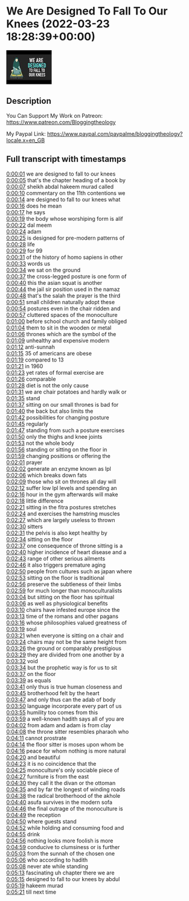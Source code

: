 # We Are Designed To Fall To Our Knees (2022-03-23 18:28:39+00:00)

![alt We Are Designed To Fall To Our Knees](rXWB2lyhYAU.jpg "We Are Designed To Fall To Our Knees")

## Description

You Can Support My Work on Patreon:
https://www.patreon.com/Bloggingtheology

My Paypal Link: 
https://www.paypal.com/paypalme/bloggingtheology?locale.x=en_GB



## Full transcript with timestamps

[0:00:01](https://youtu.be/rXWB2lyhYAU?t=1) we are designed to fall to our knees  
[0:00:05](https://youtu.be/rXWB2lyhYAU?t=5) that's the chapter heading of a book by  
[0:00:07](https://youtu.be/rXWB2lyhYAU?t=7) sheikh abdal hakeem murad called  
[0:00:10](https://youtu.be/rXWB2lyhYAU?t=10) commentary on the 11th contentions we  
[0:00:14](https://youtu.be/rXWB2lyhYAU?t=14) are designed to fall to our knees what  
[0:00:16](https://youtu.be/rXWB2lyhYAU?t=16) does he mean  
[0:00:17](https://youtu.be/rXWB2lyhYAU?t=17) he says  
[0:00:19](https://youtu.be/rXWB2lyhYAU?t=19) the body whose worshiping form is alif  
[0:00:22](https://youtu.be/rXWB2lyhYAU?t=22) dal meem  
[0:00:24](https://youtu.be/rXWB2lyhYAU?t=24) adam  
[0:00:25](https://youtu.be/rXWB2lyhYAU?t=25) is designed for pre-modern patterns of  
[0:00:28](https://youtu.be/rXWB2lyhYAU?t=28) life  
[0:00:29](https://youtu.be/rXWB2lyhYAU?t=29) for 99  
[0:00:31](https://youtu.be/rXWB2lyhYAU?t=31) of the history of homo sapiens in other  
[0:00:33](https://youtu.be/rXWB2lyhYAU?t=33) words us  
[0:00:34](https://youtu.be/rXWB2lyhYAU?t=34) we sat on the ground  
[0:00:37](https://youtu.be/rXWB2lyhYAU?t=37) the cross-legged posture is one form of  
[0:00:40](https://youtu.be/rXWB2lyhYAU?t=40) this the asian squat is another  
[0:00:44](https://youtu.be/rXWB2lyhYAU?t=44) the jail sir position used in the namaz  
[0:00:48](https://youtu.be/rXWB2lyhYAU?t=48) that's the salah the prayer is the third  
[0:00:51](https://youtu.be/rXWB2lyhYAU?t=51) small children naturally adopt these  
[0:00:54](https://youtu.be/rXWB2lyhYAU?t=54) postures even in the chair ridden and  
[0:00:57](https://youtu.be/rXWB2lyhYAU?t=57) cluttered spaces of the monoculture  
[0:01:00](https://youtu.be/rXWB2lyhYAU?t=60) before school church and family obliged  
[0:01:04](https://youtu.be/rXWB2lyhYAU?t=64) them to sit in the wooden or metal  
[0:01:06](https://youtu.be/rXWB2lyhYAU?t=66) thrones which are the symbol of the  
[0:01:09](https://youtu.be/rXWB2lyhYAU?t=69) unhealthy and expensive modern  
[0:01:12](https://youtu.be/rXWB2lyhYAU?t=72) anti-sunnah  
[0:01:15](https://youtu.be/rXWB2lyhYAU?t=75) 35 of americans are obese  
[0:01:19](https://youtu.be/rXWB2lyhYAU?t=79) compared to 13  
[0:01:21](https://youtu.be/rXWB2lyhYAU?t=81) in 1960  
[0:01:23](https://youtu.be/rXWB2lyhYAU?t=83) yet rates of formal exercise are  
[0:01:26](https://youtu.be/rXWB2lyhYAU?t=86) comparable  
[0:01:28](https://youtu.be/rXWB2lyhYAU?t=88) diet is not the only cause  
[0:01:31](https://youtu.be/rXWB2lyhYAU?t=91) we are chair potatoes and hardly walk or  
[0:01:35](https://youtu.be/rXWB2lyhYAU?t=95) stand  
[0:01:37](https://youtu.be/rXWB2lyhYAU?t=97) sitting on our small thrones is bad for  
[0:01:40](https://youtu.be/rXWB2lyhYAU?t=100) the back but also limits the  
[0:01:42](https://youtu.be/rXWB2lyhYAU?t=102) possibilities for changing posture  
[0:01:45](https://youtu.be/rXWB2lyhYAU?t=105) regularly  
[0:01:47](https://youtu.be/rXWB2lyhYAU?t=107) standing from such a posture exercises  
[0:01:50](https://youtu.be/rXWB2lyhYAU?t=110) only the thighs and knee joints  
[0:01:53](https://youtu.be/rXWB2lyhYAU?t=113) not the whole body  
[0:01:56](https://youtu.be/rXWB2lyhYAU?t=116) standing or sitting on the floor in  
[0:01:59](https://youtu.be/rXWB2lyhYAU?t=119) changing positions or offering the  
[0:02:01](https://youtu.be/rXWB2lyhYAU?t=121) prayer  
[0:02:02](https://youtu.be/rXWB2lyhYAU?t=122) generate an enzyme known as lpl  
[0:02:06](https://youtu.be/rXWB2lyhYAU?t=126) which breaks down fats  
[0:02:09](https://youtu.be/rXWB2lyhYAU?t=129) those who sit on thrones all day will  
[0:02:12](https://youtu.be/rXWB2lyhYAU?t=132) suffer low lpl levels and spending an  
[0:02:16](https://youtu.be/rXWB2lyhYAU?t=136) hour in the gym afterwards will make  
[0:02:18](https://youtu.be/rXWB2lyhYAU?t=138) little difference  
[0:02:21](https://youtu.be/rXWB2lyhYAU?t=141) sitting in the fitra postures stretches  
[0:02:24](https://youtu.be/rXWB2lyhYAU?t=144) and exercises the hamstring muscles  
[0:02:27](https://youtu.be/rXWB2lyhYAU?t=147) which are largely useless to thrown  
[0:02:30](https://youtu.be/rXWB2lyhYAU?t=150) sitters  
[0:02:31](https://youtu.be/rXWB2lyhYAU?t=151) the pelvis is also kept healthy by  
[0:02:34](https://youtu.be/rXWB2lyhYAU?t=154) sitting on the floor  
[0:02:37](https://youtu.be/rXWB2lyhYAU?t=157) one consequence of throne sitting is a  
[0:02:40](https://youtu.be/rXWB2lyhYAU?t=160) higher incidence of heart disease and a  
[0:02:43](https://youtu.be/rXWB2lyhYAU?t=163) range of other serious ailments  
[0:02:46](https://youtu.be/rXWB2lyhYAU?t=166) it also triggers premature aging  
[0:02:50](https://youtu.be/rXWB2lyhYAU?t=170) people from cultures such as japan where  
[0:02:53](https://youtu.be/rXWB2lyhYAU?t=173) sitting on the floor is traditional  
[0:02:56](https://youtu.be/rXWB2lyhYAU?t=176) preserve the subtleness of their limbs  
[0:02:59](https://youtu.be/rXWB2lyhYAU?t=179) for much longer than monoculturalists  
[0:03:04](https://youtu.be/rXWB2lyhYAU?t=184) but sitting on the floor has spiritual  
[0:03:06](https://youtu.be/rXWB2lyhYAU?t=186) as well as physiological benefits  
[0:03:10](https://youtu.be/rXWB2lyhYAU?t=190) chairs have infested europe since the  
[0:03:13](https://youtu.be/rXWB2lyhYAU?t=193) time of the romans and other pagans  
[0:03:16](https://youtu.be/rXWB2lyhYAU?t=196) whose philosophies valued greatness of  
[0:03:19](https://youtu.be/rXWB2lyhYAU?t=199) soul  
[0:03:21](https://youtu.be/rXWB2lyhYAU?t=201) when everyone is sitting on a chair and  
[0:03:24](https://youtu.be/rXWB2lyhYAU?t=204) chairs may not be the same height from  
[0:03:26](https://youtu.be/rXWB2lyhYAU?t=206) the ground or comparably prestigious  
[0:03:29](https://youtu.be/rXWB2lyhYAU?t=209) they are divided from one another by a  
[0:03:32](https://youtu.be/rXWB2lyhYAU?t=212) void  
[0:03:34](https://youtu.be/rXWB2lyhYAU?t=214) but the prophetic way is for us to sit  
[0:03:37](https://youtu.be/rXWB2lyhYAU?t=217) on the floor  
[0:03:39](https://youtu.be/rXWB2lyhYAU?t=219) as equals  
[0:03:41](https://youtu.be/rXWB2lyhYAU?t=221) only thus is true human closeness and  
[0:03:45](https://youtu.be/rXWB2lyhYAU?t=225) brotherhood felt by the heart  
[0:03:47](https://youtu.be/rXWB2lyhYAU?t=227) and only thus can the adab of body  
[0:03:50](https://youtu.be/rXWB2lyhYAU?t=230) language incorporate every part of us  
[0:03:55](https://youtu.be/rXWB2lyhYAU?t=235) humility too comes from this  
[0:03:59](https://youtu.be/rXWB2lyhYAU?t=239) a well-known hadith says all of you are  
[0:04:02](https://youtu.be/rXWB2lyhYAU?t=242) from adam and adam is from clay  
[0:04:08](https://youtu.be/rXWB2lyhYAU?t=248) the throne sitter resembles pharaoh who  
[0:04:11](https://youtu.be/rXWB2lyhYAU?t=251) cannot prostrate  
[0:04:14](https://youtu.be/rXWB2lyhYAU?t=254) the floor sitter is moses upon whom be  
[0:04:16](https://youtu.be/rXWB2lyhYAU?t=256) peace for whom nothing is more natural  
[0:04:20](https://youtu.be/rXWB2lyhYAU?t=260) and beautiful  
[0:04:23](https://youtu.be/rXWB2lyhYAU?t=263) it is no coincidence that the  
[0:04:25](https://youtu.be/rXWB2lyhYAU?t=265) monoculture's only sociable piece of  
[0:04:27](https://youtu.be/rXWB2lyhYAU?t=267) furniture is from the east  
[0:04:30](https://youtu.be/rXWB2lyhYAU?t=270) they call it the divan or the ottoman  
[0:04:35](https://youtu.be/rXWB2lyhYAU?t=275) and by far the longest of winding roads  
[0:04:38](https://youtu.be/rXWB2lyhYAU?t=278) the radical brotherhood of the akhole  
[0:04:40](https://youtu.be/rXWB2lyhYAU?t=280) asufa survives in the modern sofa  
[0:04:46](https://youtu.be/rXWB2lyhYAU?t=286) the final outrage of the monoculture is  
[0:04:49](https://youtu.be/rXWB2lyhYAU?t=289) the reception  
[0:04:50](https://youtu.be/rXWB2lyhYAU?t=290) where guests stand  
[0:04:52](https://youtu.be/rXWB2lyhYAU?t=292) while holding and consuming food and  
[0:04:55](https://youtu.be/rXWB2lyhYAU?t=295) drink  
[0:04:56](https://youtu.be/rXWB2lyhYAU?t=296) nothing looks more foolish is more  
[0:04:59](https://youtu.be/rXWB2lyhYAU?t=299) conducive to clumsiness or is further  
[0:05:03](https://youtu.be/rXWB2lyhYAU?t=303) from the sunnah of the chosen one  
[0:05:06](https://youtu.be/rXWB2lyhYAU?t=306) who according to hadith  
[0:05:08](https://youtu.be/rXWB2lyhYAU?t=308) never ate while standing  
[0:05:13](https://youtu.be/rXWB2lyhYAU?t=313) fascinating uh chapter there we are  
[0:05:15](https://youtu.be/rXWB2lyhYAU?t=315) designed to fall to our knees by abdul  
[0:05:19](https://youtu.be/rXWB2lyhYAU?t=319) hakeem murad  
[0:05:21](https://youtu.be/rXWB2lyhYAU?t=321) till next time  

